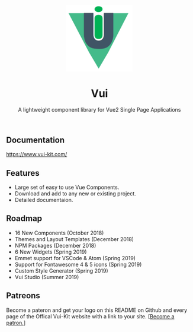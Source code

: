 <p align="center">
  <a href="https://www.vui-kit.com/">
    <img src="vui-logo.png" width="180px" />
  </a>

  <h1 align="center">Vui</h1>

  <p align="center">
    A lightweight component library for Vue2 Single Page Applications
  </p>
</p>

<br>

## Documentation

<https://www.vui-kit.com/>

## Features
- Large set of easy to use Vue Components.
- Download and add to any new or existing project.
- Detailed documentaion.

## Roadmap
- 16 New Components (October 2018)
- Themes and Layout Templates (December 2018)
- NPM Packages (December 2018)
- 6 New Widgets (Spring 2019)
- Emmet support for VSCode & Atom (Spring 2019)
- Support for Fontawesome 4 & 5 icons (Spring 2019)
- Custom Style Generator (Spring 2019)
- Vui Studio (Summer 2019)



## Patreons
Become a pateron and get your logo on this README on Github and every page of the Offical Vui-Kit website with a link to your site. [<a href="https://www.patreon.com/joe_lomoglio">Become a patron.</a>]
